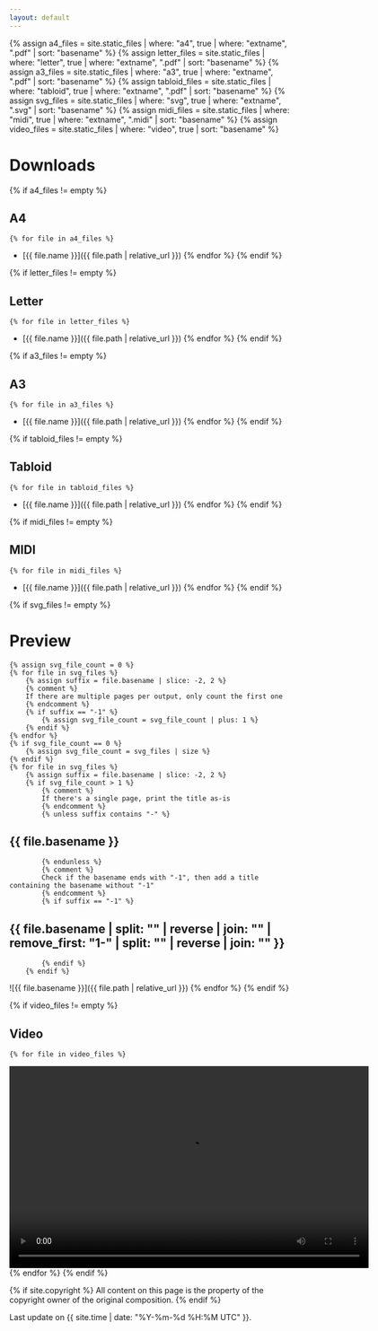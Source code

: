 ```yaml
---
layout: default
---
```


{% assign a4_files = site.static_files | where: "a4", true | where: "extname", ".pdf" | sort: "basename" %}
{% assign letter_files = site.static_files | where: "letter", true | where: "extname", ".pdf" | sort: "basename" %}
{% assign a3_files = site.static_files | where: "a3", true | where: "extname", ".pdf" | sort: "basename" %}
{% assign tabloid_files = site.static_files | where: "tabloid", true | where: "extname", ".pdf" | sort: "basename" %}
{% assign svg_files = site.static_files | where: "svg", true | where: "extname", ".svg" | sort: "basename" %}
{% assign midi_files = site.static_files | where: "midi", true | where: "extname", ".midi" | sort: "basename" %}
{% assign video_files = site.static_files | where: "video", true | sort: "basename" %}

# Downloads

{% if a4_files != empty %}
## A4
    {% for file in a4_files %}
* [{{ file.name }}]({{ file.path | relative_url }})
    {% endfor %}
{% endif %}

{% if letter_files != empty %}
## Letter
    {% for file in letter_files %}
* [{{ file.name }}]({{ file.path | relative_url }})
    {% endfor %}
{% endif %}

{% if a3_files != empty %}
## A3
    {% for file in a3_files %}
* [{{ file.name }}]({{ file.path | relative_url }})
    {% endfor %}
{% endif %}

{% if tabloid_files != empty %}
## Tabloid
    {% for file in tabloid_files %}
* [{{ file.name }}]({{ file.path | relative_url }})
    {% endfor %}
{% endif %}

{% if midi_files != empty %}
## MIDI
    {% for file in midi_files %}
* [{{ file.name }}]({{ file.path | relative_url }})
    {% endfor %}
{% endif %}

{% if svg_files != empty %}
# Preview
    {% assign svg_file_count = 0 %}
    {% for file in svg_files %}
        {% assign suffix = file.basename | slice: -2, 2 %}
        {% comment %}
        If there are multiple pages per output, only count the first one
        {% endcomment %}
        {% if suffix == "-1" %}
            {% assign svg_file_count = svg_file_count | plus: 1 %}
        {% endif %}
    {% endfor %}
    {% if svg_file_count == 0 %}
        {% assign svg_file_count = svg_files | size %}
    {% endif %}
    {% for file in svg_files %}
        {% assign suffix = file.basename | slice: -2, 2 %}
        {% if svg_file_count > 1 %}
            {% comment %}
            If there's a single page, print the title as-is
            {% endcomment %}
            {% unless suffix contains "-" %}
## {{ file.basename }}
            {% endunless %}
            {% comment %}
            Check if the basename ends with "-1", then add a title containing the basename without "-1"
            {% endcomment %}
            {% if suffix == "-1" %}
## {{ file.basename | split: "" | reverse | join: "" | remove_first: "1-" | split: "" | reverse | join: "" }}
            {% endif %}
        {% endif %}
![{{ file.basename }}]({{ file.path | relative_url }})
    {% endfor %}
{% endif %}

{% if video_files != empty %}
## Video
    {% for file in video_files %}
<video title="{{ file.name }}" width="640" height="360" controls>
  <source type="video/mp4" src="{{ file.path | relative_url }}">
  <p><a href="{{ file.path | relative_url }}">{{ file.name }}</a></p>
</video>
    {% endfor %}
{% endif %}

<br>

{% if site.copyright %}
All content on this page is the property of the copyright owner of the original composition.
{% endif %}

Last update on {{ site.time | date: "%Y-%m-%d %H:%M UTC" }}.
